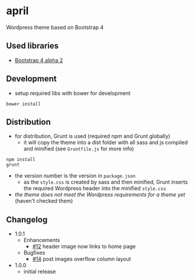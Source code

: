 # april
Wordpress theme based on Bootstrap 4

## Used libraries
* [Bootstrap 4 alpha 2](https://github.com/twbs/bootstrap "Bootstrap 4.0 alpha 2")

## Development
* setup required libs with bower for development
```
bower install
```

## Distribution
* for distribution, Grunt is used (required npm and Grunt globally)
    * it will copy the theme into a dist folder with all sass and js compiled and minified (see ``Gruntfile.js`` for more info)
```
npm install
grunt
```
* the version number is the version in ``package.json``
    * as the ``style.css`` is created by sass and then minified, Grunt inserts the required Wordpress header into the minified ``style.css``
* *the theme does not meet the Wordpress requirements for a theme yet* (haven't checked them)

## Changelog
* 1.0.1
    * Enhancements
        * [#12](https://github.com/dArignac/april/issues/12) header image now links to home page 
    * Bugfixes
        * [#14](https://github.com/dArignac/april/issues/14) post images overflow column layout
* 1.0.0
    * initial release